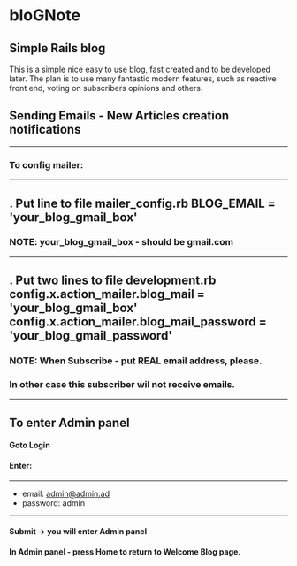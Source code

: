 # bloGNote
Simple Rails blog
------------------
This is a simple nice easy to use blog, fast created and to be developed later.
The plan is to use many fantastic modern features, such as reactive front end, voting on subscribers opinions and others.

## Sending Emails - New Articles creation notifications
-------------------------------------------------------
### To config mailer:
------------------------
. Put line to file mailer_config.rb
    BLOG_EMAIL = 'your_blog_gmail_box'
--------------------------------------------
### NOTE: your_blog_gmail_box - should be gmail.com
--------------------------------------------------------
. Put two lines to file development.rb
  config.x.action_mailer.blog_mail = 'your_blog_gmail_box'
  config.x.action_mailer.blog_mail_password = 'your_blog_gmail_password'
-------------------------------------------------------
### NOTE: When Subscribe - put REAL email address, please.
### In other case this subscriber wil not receive emails.
-----------------------------------------------------------

## To enter Admin panel

#### Goto Login
#### Enter:
-----------------------------------------------------------
- email: admin@admin.ad
- password: admin
-----------------------------------------------------------
#### Submit -> you will enter Admin panel
#### In Admin panel - press Home to return to Welcome Blog page.

